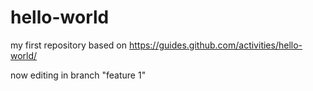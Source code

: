 # hello-world
my first repository based on https://guides.github.com/activities/hello-world/

now editing in branch "feature 1"
